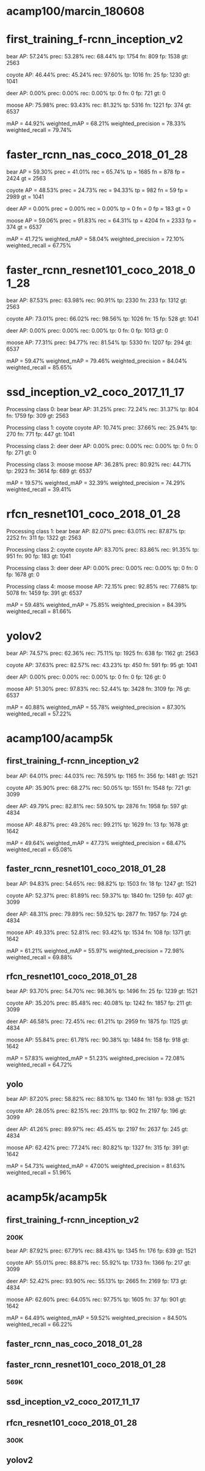 # acamp100/marcin_180608

# first_training_f-rcnn_inception_v2

bear AP: 57.24% prec: 53.28% rec: 68.44% tp: 1754 fn: 809 fp: 1538 gt: 2563

coyote AP: 46.44% prec: 45.24% rec: 97.60% tp: 1016 fn: 25 fp: 1230 gt: 1041

deer AP: 0.00% prec: 0.00% rec: 0.00% tp: 0 fn: 0 fp: 721 gt: 0

moose AP: 75.98% prec: 93.43% rec: 81.32% tp: 5316 fn: 1221 fp: 374 gt: 6537

mAP = 44.92%
weighted_mAP = 68.21%
weighted_precision = 78.33%
weighted_recall = 79.74%

# faster_rcnn_nas_coco_2018_01_28

bear AP = 59.30% prec = 41.01% rec = 65.74% tp = 1685 fn = 878 fp = 2424 gt = 2563

coyote AP = 48.53% prec = 24.73% rec = 94.33% tp = 982 fn = 59 fp = 2989 gt = 1041

deer AP = 0.00% prec = 0.00% rec = 0.00% tp = 0 fn = 0 fp = 183 gt = 0

moose AP = 59.06% prec = 91.83% rec = 64.31% tp = 4204 fn = 2333 fp = 374 gt = 6537

mAP = 41.72%
weighted_mAP = 58.04%
weighted_precision = 72.10%
weighted_recall = 67.75%

# faster_rcnn_resnet101_coco_2018_01_28

bear AP: 87.53% prec: 63.98% rec: 90.91% tp: 2330 fn: 233 fp: 1312 gt: 2563

coyote AP: 73.01% prec: 66.02% rec: 98.56% tp: 1026 fn: 15 fp: 528 gt: 1041

deer AP: 0.00% prec: 0.00% rec: 0.00% tp: 0 fn: 0 fp: 1013 gt: 0

moose AP: 77.31% prec: 94.77% rec: 81.54% tp: 5330 fn: 1207 fp: 294 gt: 6537

mAP = 59.47%
weighted_mAP = 79.46%
weighted_precision = 84.04%
weighted_recall = 85.65%


# ssd_inception_v2_coco_2017_11_17

Processing class 0: bear
bear AP: 31.25% prec: 72.24% rec: 31.37% tp: 804 fn: 1759 fp: 309 gt: 2563

Processing class 1: coyote
coyote AP: 10.74% prec: 37.66% rec: 25.94% tp: 270 fn: 771 fp: 447 gt: 1041

Processing class 2: deer
deer AP: 0.00% prec: 0.00% rec: 0.00% tp: 0 fn: 0 fp: 271 gt: 0

Processing class 3: moose
moose AP: 36.28% prec: 80.92% rec: 44.71% tp: 2923 fn: 3614 fp: 689 gt: 6537

mAP = 19.57%
weighted_mAP = 32.39%
weighted_precision = 74.29%
weighted_recall = 39.41%

# rfcn_resnet101_coco_2018_01_28

Processing class 1: bear
bear AP: 82.07% prec: 63.01% rec: 87.87% tp: 2252 fn: 311 fp: 1322 gt: 2563

Processing class 2: coyote
coyote AP: 83.70% prec: 83.86% rec: 91.35% tp: 951 fn: 90 fp: 183 gt: 1041

Processing class 3: deer
deer AP: 0.00% prec: 0.00% rec: 0.00% tp: 0 fn: 0 fp: 1678 gt: 0

Processing class 4: moose
moose AP: 72.15% prec: 92.85% rec: 77.68% tp: 5078 fn: 1459 fp: 391 gt: 6537

mAP = 59.48%
weighted_mAP = 75.85%
weighted_precision = 84.39%
weighted_recall = 81.66%

# yolov2

bear AP: 74.57% prec: 62.36% rec: 75.11% tp: 1925 fn: 638 fp: 1162 gt: 2563

coyote AP: 37.63% prec: 82.57% rec: 43.23% tp: 450 fn: 591 fp: 95 gt: 1041

deer AP: 0.00% prec: 0.00% rec: 0.00% tp: 0 fn: 0 fp: 126 gt: 0

moose AP: 51.30% prec: 97.83% rec: 52.44% tp: 3428 fn: 3109 fp: 76 gt: 6537

mAP = 40.88%
weighted_mAP = 55.78%
weighted_precision = 87.30%
weighted_recall = 57.22%


# acamp100/acamp5k

## first_training_f-rcnn_inception_v2

bear AP: 64.01% prec: 44.03% rec: 76.59% tp: 1165 fn: 356 fp: 1481 gt: 1521

coyote AP: 35.90% prec: 68.27% rec: 50.05% tp: 1551 fn: 1548 fp: 721 gt: 3099

deer AP: 49.79% prec: 82.81% rec: 59.50% tp: 2876 fn: 1958 fp: 597 gt: 4834

moose AP: 48.87% prec: 49.26% rec: 99.21% tp: 1629 fn: 13 fp: 1678 gt: 1642

mAP = 49.64%
weighted_mAP = 47.73%
weighted_precision = 68.47%
weighted_recall = 65.08%

## faster_rcnn_resnet101_coco_2018_01_28

bear AP: 94.83% prec: 54.65% rec: 98.82% tp: 1503 fn: 18 fp: 1247 gt: 1521

coyote AP: 52.37% prec: 81.89% rec: 59.37% tp: 1840 fn: 1259 fp: 407 gt: 3099

deer AP: 48.31% prec: 79.89% rec: 59.52% tp: 2877 fn: 1957 fp: 724 gt: 4834

moose AP: 49.33% prec: 52.81% rec: 93.42% tp: 1534 fn: 108 fp: 1371 gt: 1642

mAP = 61.21%
weighted_mAP = 55.97%
weighted_precision = 72.98%
weighted_recall = 69.88%

## rfcn_resnet101_coco_2018_01_28

bear AP: 93.70% prec: 54.70% rec: 98.36% tp: 1496 fn: 25 fp: 1239 gt: 1521

coyote AP: 35.20% prec: 85.48% rec: 40.08% tp: 1242 fn: 1857 fp: 211 gt: 3099

deer AP: 46.58% prec: 72.45% rec: 61.21% tp: 2959 fn: 1875 fp: 1125 gt: 4834

moose AP: 55.84% prec: 61.78% rec: 90.38% tp: 1484 fn: 158 fp: 918 gt: 1642

mAP = 57.83%
weighted_mAP = 51.23%
weighted_precision = 72.08%
weighted_recall = 64.72%

## yolo

bear AP: 87.20% prec: 58.82% rec: 88.10% tp: 1340 fn: 181 fp: 938 gt: 1521

coyote AP: 28.05% prec: 82.15% rec: 29.11% tp: 902 fn: 2197 fp: 196 gt: 3099

deer AP: 41.26% prec: 89.97% rec: 45.45% tp: 2197 fn: 2637 fp: 245 gt: 4834

moose AP: 62.42% prec: 77.24% rec: 80.82% tp: 1327 fn: 315 fp: 391 gt: 1642

mAP = 54.73%
weighted_mAP = 47.00%
weighted_precision = 81.63%
weighted_recall = 51.96%



# acamp5k/acamp5k

## first_training_f-rcnn_inception_v2

### 200K

bear AP: 87.92% prec: 67.79% rec: 88.43% tp: 1345 fn: 176 fp: 639 gt: 1521

coyote AP: 55.01% prec: 88.87% rec: 55.92% tp: 1733 fn: 1366 fp: 217 gt: 3099

deer AP: 52.42% prec: 93.90% rec: 55.13% tp: 2665 fn: 2169 fp: 173 gt: 4834

moose AP: 62.60% prec: 64.05% rec: 97.75% tp: 1605 fn: 37 fp: 901 gt: 1642

mAP = 64.49%
weighted_mAP = 59.52%
weighted_precision = 84.50%
weighted_recall = 66.22%

## faster_rcnn_nas_coco_2018_01_28

## faster_rcnn_resnet101_coco_2018_01_28

### 569K



## ssd_inception_v2_coco_2017_11_17

## rfcn_resnet101_coco_2018_01_28

### 300K


## yolov2









